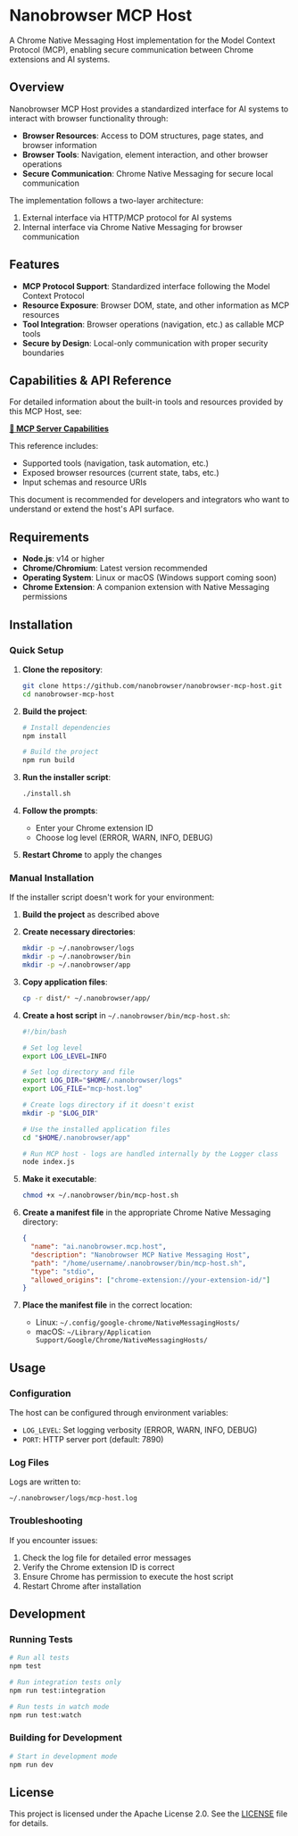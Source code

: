 # Nanobrowser MCP Host

A Chrome Native Messaging Host implementation for the Model Context Protocol (MCP), enabling secure communication between Chrome extensions and AI systems.

## Overview

Nanobrowser MCP Host provides a standardized interface for AI systems to interact with browser functionality through:

- **Browser Resources**: Access to DOM structures, page states, and browser information
- **Browser Tools**: Navigation, element interaction, and other browser operations
- **Secure Communication**: Chrome Native Messaging for secure local communication

The implementation follows a two-layer architecture:
1. External interface via HTTP/MCP protocol for AI systems
2. Internal interface via Chrome Native Messaging for browser communication

## Features

- **MCP Protocol Support**: Standardized interface following the Model Context Protocol
- **Resource Exposure**: Browser DOM, state, and other information as MCP resources
- **Tool Integration**: Browser operations (navigation, etc.) as callable MCP tools
- **Secure by Design**: Local-only communication with proper security boundaries

## Capabilities & API Reference

For detailed information about the built-in tools and resources provided by this MCP Host, see:

**[📖 MCP Server Capabilities](./docs/mcp-server-capabilities.md)**

This reference includes:
- Supported tools (navigation, task automation, etc.)
- Exposed browser resources (current state, tabs, etc.)  
- Input schemas and resource URIs

This document is recommended for developers and integrators who want to understand or extend the host's API surface.

## Requirements

- **Node.js**: v14 or higher
- **Chrome/Chromium**: Latest version recommended
- **Operating System**: Linux or macOS (Windows support coming soon)
- **Chrome Extension**: A companion extension with Native Messaging permissions

## Installation

### Quick Setup

1. **Clone the repository**:
   ```bash
   git clone https://github.com/nanobrowser/nanobrowser-mcp-host.git
   cd nanobrowser-mcp-host
   ```

2. **Build the project**:
   ```bash
   # Install dependencies
   npm install
   
   # Build the project
   npm run build
   ```

3. **Run the installer script**:
   ```bash
   ./install.sh
   ```

4. **Follow the prompts**:
   - Enter your Chrome extension ID
   - Choose log level (ERROR, WARN, INFO, DEBUG)

5. **Restart Chrome** to apply the changes

### Manual Installation

If the installer script doesn't work for your environment:

1. **Build the project** as described above
2. **Create necessary directories**:
   ```bash
   mkdir -p ~/.nanobrowser/logs
   mkdir -p ~/.nanobrowser/bin
   mkdir -p ~/.nanobrowser/app
   ```

3. **Copy application files**:
   ```bash
   cp -r dist/* ~/.nanobrowser/app/
   ```

4. **Create a host script** in `~/.nanobrowser/bin/mcp-host.sh`:
   ```bash
   #!/bin/bash
   
   # Set log level
   export LOG_LEVEL=INFO
   
   # Set log directory and file
   export LOG_DIR="$HOME/.nanobrowser/logs"
   export LOG_FILE="mcp-host.log"
   
   # Create logs directory if it doesn't exist
   mkdir -p "$LOG_DIR"
   
   # Use the installed application files
   cd "$HOME/.nanobrowser/app"
   
   # Run MCP host - logs are handled internally by the Logger class
   node index.js
   ```

3. **Make it executable**:
   ```bash
   chmod +x ~/.nanobrowser/bin/mcp-host.sh
   ```

4. **Create a manifest file** in the appropriate Chrome Native Messaging directory:
   ```json
   {
     "name": "ai.nanobrowser.mcp.host",
     "description": "Nanobrowser MCP Native Messaging Host",
     "path": "/home/username/.nanobrowser/bin/mcp-host.sh",
     "type": "stdio",
     "allowed_origins": ["chrome-extension://your-extension-id/"]
   }
   ```

5. **Place the manifest file** in the correct location:
   - Linux: `~/.config/google-chrome/NativeMessagingHosts/`
   - macOS: `~/Library/Application Support/Google/Chrome/NativeMessagingHosts/`

## Usage

### Configuration

The host can be configured through environment variables:

- `LOG_LEVEL`: Set logging verbosity (ERROR, WARN, INFO, DEBUG)
- `PORT`: HTTP server port (default: 7890)

### Log Files

Logs are written to:
```
~/.nanobrowser/logs/mcp-host.log
```

### Troubleshooting

If you encounter issues:

1. Check the log file for detailed error messages
2. Verify the Chrome extension ID is correct
3. Ensure Chrome has permission to execute the host script
4. Restart Chrome after installation

## Development

### Running Tests

```bash
# Run all tests
npm test

# Run integration tests only
npm run test:integration

# Run tests in watch mode
npm run test:watch
```

### Building for Development

```bash
# Start in development mode
npm run dev
```

## License

This project is licensed under the Apache License 2.0. See the [LICENSE](./LICENSE) file for details.
